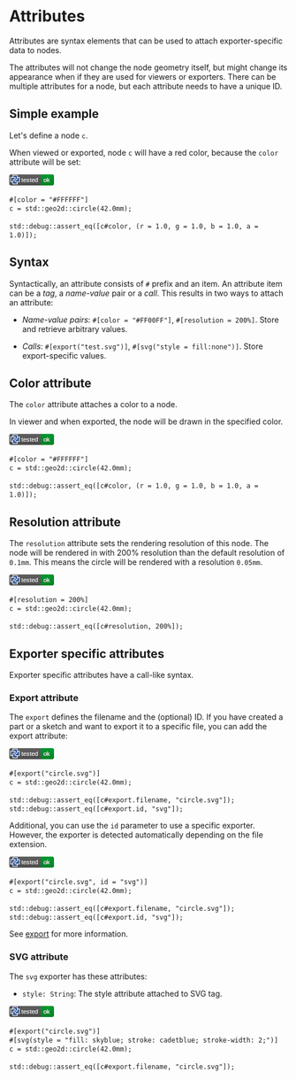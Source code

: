 # Attributes

Attributes are syntax elements that can be used to attach exporter-specific data to nodes.

The attributes will not change the node geometry itself, but might change its appearance when if they are used for viewers or exporters.
There can be multiple attributes for a node, but each attribute needs to have a unique ID.

## Simple example

Let's define a node `c`.

When viewed or exported, node `c` will have a red color, because the `color` attribute will be set:

[![test](.test/attributes_simple_example.png)](.test/attributes_simple_example.log)

```µcad,attributes_simple_example
#[color = "#FFFFFF"]
c = std::geo2d::circle(42.0mm);

std::debug::assert_eq([c#color, (r = 1.0, g = 1.0, b = 1.0, a = 1.0)]);
```

## Syntax

Syntactically, an attribute consists of `#` prefix and an item.
An attribute item can be a *tag*, a *name-value* pair or a *call*.
This results in two ways to attach an attribute:

* *Name-value pairs*: `#[color = "#FF00FF"]`, `#[resolution = 200%]`. Store and retrieve arbitrary values.

* *Calls*: `#[export("test.svg")]`, `#[svg("style = fill:none")]`. Store export-specific values.

## Color attribute

The `color` attribute attaches a color to a node.

In viewer and when exported, the node will be drawn in the specified color.

[![test](.test/attributes_color.png)](.test/attributes_color.log)

```µcad,attributes_color
#[color = "#FFFFFF"]
c = std::geo2d::circle(42.0mm);

std::debug::assert_eq([c#color, (r = 1.0, g = 1.0, b = 1.0, a = 1.0)]);
```

## Resolution attribute

The `resolution` attribute sets the rendering resolution of this node.
The node will be rendered in with 200% resolution than the default resolution of `0.1mm`.
This means the circle will be rendered with a resolution `0.05mm`.

[![test](.test/attributes_precision.png)](.test/attributes_precision.log)

```µcad,attributes_precision
#[resolution = 200%]
c = std::geo2d::circle(42.0mm);

std::debug::assert_eq([c#resolution, 200%]);
```

## Exporter specific attributes

Exporter specific attributes have a call-like syntax.

### Export attribute

The `export` defines the filename and the (optional) ID.
If you have created a part or a sketch and want to export it to a specific file, you can add the export attribute:

[![test](.test/attributes_export.png)](.test/attributes_export.log)

```µcad,attributes_export
#[export("circle.svg")]
c = std::geo2d::circle(42.0mm);

std::debug::assert_eq([c#export.filename, "circle.svg"]);
std::debug::assert_eq([c#export.id, "svg"]);
```

Additional, you can use the `id` parameter to use a specific exporter.
However, the exporter is detected automatically depending on the file extension.

[![test](.test/attributes_export_id.png)](.test/attributes_export_id.log)

```µcad,attributes_export_id
#[export("circle.svg", id = "svg")]
c = std::geo2d::circle(42.0mm);

std::debug::assert_eq([c#export.filename, "circle.svg"]);
std::debug::assert_eq([c#export.id, "svg"]);
```

See [export](export.md) for more information.

### SVG attribute

The `svg` exporter has these attributes:

* `style: String`: The style attribute attached to SVG tag.

[![test](.test/attributes_export_example.png)](.test/attributes_export_example.log)

```µcad,attributes_export_example
#[export("circle.svg")]
#[svg(style = "fill: skyblue; stroke: cadetblue; stroke-width: 2;")]
c = std::geo2d::circle(42.0mm);

std::debug::assert_eq([c#export.filename, "circle.svg"]);
```
